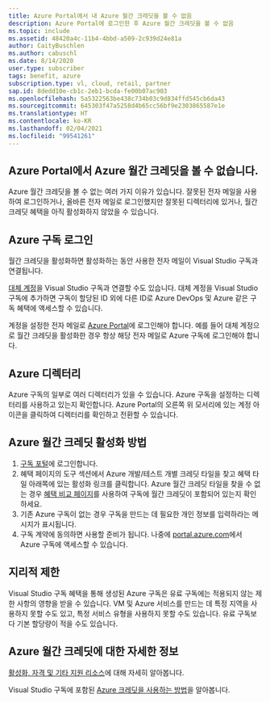 ```yaml
---
title: Azure Portal에서 내 Azure 월간 크레딧을 볼 수 없음
description: Azure Portal에 로그인한 후 Azure 월간 크레딧을 볼 수 없음
ms.topic: include
ms.assetid: 48420a4c-11b4-4bbd-a509-2c939d24e81a
author: CaityBuschlen
ms.author: cabuschl
ms.date: 8/14/2020
user.type: subscriber
tags: benefit, azure
subscription.type: vl, cloud, retail, partner
sap.id: 8dedd10e-cb1c-2eb1-bcda-fe00b07ac903
ms.openlocfilehash: 5a5322563be438c734b03c9d834ffd545cb6da43
ms.sourcegitcommit: 645303f47a5258d4b65cc56bf9e2303865587e1e
ms.translationtype: HT
ms.contentlocale: ko-KR
ms.lasthandoff: 02/04/2021
ms.locfileid: "99541261"
---
```

## <a name="im-unable-to-see-my-azure-monthly-credit-in-the-azure-portal"></a>Azure Portal에서 Azure 월간 크레딧을 볼 수 없습니다.

Azure 월간 크레딧을 볼 수 없는 여러 가지 이유가 있습니다. 잘못된 전자 메일을 사용하여 로그인하거나, 올바른 전자 메일로 로그인했지만 잘못된 디렉터리에 있거나, 월간 크레딧 혜택을 아직 활성화하지 않았을 수 있습니다. 

## <a name="azure-subscription-sign-in"></a>Azure 구독 로그인 

월간 크레딧을 활성화하면 활성화하는 동안 사용한 전자 메일이 Visual Studio 구독과 연결됩니다.  

[대체 계정](https://docs.microsoft.com/visualstudio/subscriptions/vs-alternate-identity)을 Visual Studio 구독과 연결할 수도 있습니다. 대체 계정을 Visual Studio 구독에 추가하면 구독이 할당된 ID 외에 다른 ID로 Azure DevOps 및 Azure 같은 구독 혜택에 액세스할 수 있습니다.  

계정을 설정한 전자 메일로 [Azure Portal](https://portal.azure.com/)에 로그인해야 합니다. 예를 들어 대체 계정으로 월간 크레딧을 활성화한 경우 항상 해당 전자 메일로 Azure 구독에 로그인해야 합니다. 

## <a name="azure-directories"></a>Azure 디렉터리
 
Azure 구독의 일부로 여러 디렉터리가 있을 수 있습니다. Azure 구독을 설정하는 디렉터리를 사용하고 있는지 확인합니다. Azure Portal의 오른쪽 위 모서리에 있는 계정 아이콘을 클릭하여 디렉터리를 확인하고 전환할 수 있습니다. 

## <a name="how-to-activate-your-azure-monthly-credit"></a>Azure 월간 크레딧 활성화 방법

1. [구독 포털](https://my.visualstudio.com/benefits)에 로그인합니다.  
1. 혜택 페이지의 도구 섹션에서 Azure 개발/테스트 개별 크레딧 타일을 찾고 혜택 타일 아래쪽에 있는 활성화 링크를 클릭합니다. Azure 월간 크레딧 타일을 찾을 수 없는 경우 [혜택 비교 페이지](https://visualstudio.microsoft.com/vs/benefits/#azure?cat=visual-studio-enterprise-subscription)를 사용하여 구독에 월간 크레딧이 포함되어 있는지 확인하세요. 
1. 기존 Azure 구독이 없는 경우 구독을 만드는 데 필요한 개인 정보를 입력하라는 메시지가 표시됩니다.  
1. 구독 계약에 동의하면 사용할 준비가 됩니다. 나중에 [portal.azure.com](https://portal.azure.com/)에서 Azure 구독에 액세스할 수 있습니다.

## <a name="geographic-restrictions"></a>지리적 제한 

Visual Studio 구독 혜택을 통해 생성된 Azure 구독은 유료 구독에는 적용되지 않는 제한 사항의 영향을 받을 수 있습니다. VM 및 Azure 서비스를 만드는 데 특정 지역을 사용하지 못할 수도 있고, 특정 서비스 유형을 사용하지 못할 수도 있습니다. 유료 구독보다 기본 할당량이 적을 수도 있습니다. 

## <a name="more-information-about-azure-monthly-credits"></a>Azure 월간 크레딧에 대한 자세한 정보

[활성화, 자격 및 기타 지원 리소스](https://docs.microsoft.com/visualstudio/subscriptions/vs-azure)에 대해 자세히 알아봅니다.  

Visual Studio 구독에 포함된 [Azure 크레딧을 사용하는 방법](https://azure.microsoft.com/pricing/member-offers/credit-for-visual-studio-subscribers/#azure-credits)을 알아봅니다. 